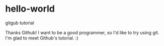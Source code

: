 # hello-world

gitgub tutorial

Thanks Github! 
I want to be a good programmer, so I'd like to try using git.
I'm glad to meet Github's tutorial. :)
